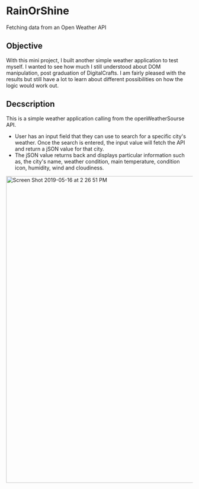 # RainOrShine
Fetching data from an Open Weather API 

## Objective
With this mini project, I built another simple weather application to test myself. I wanted to see how much I still understood about DOM manipulation, post graduation of DigitalCrafts. I am fairly pleased with the results but still have a lot to learn about different possibilities on how the logic would work out.

## Decscription
This is a simple weather application calling from the openWeatherSourse API. 
- User has an input field that they can use to search for a specific city's weather. Once the search is entered, the input value  will fetch the API and return a jSON value for that city. 
- The jSON value returns back and displays particular information such as, the city's name, weather condition, main temperature, condition icon, humidity, wind and cloudiness.  

<img width="828" alt="Screen Shot 2019-05-16 at 2 26 51 PM" src="https://user-images.githubusercontent.com/29678190/57879630-e89a7500-77ea-11e9-83d3-25b835b188f2.png">

